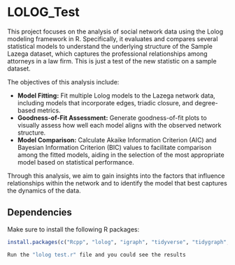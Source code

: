 # LOLOG_Test
This project focuses on the analysis of social network data using the Lolog modeling framework in R. Specifically, it evaluates and compares several statistical models to understand the underlying structure of the Sample Lazega dataset, which captures the professional relationships among attorneys in a law firm. This is just a test of the new statistic on a sample dataset.

The objectives of this analysis include:

- **Model Fitting:** Fit multiple Lolog models to the Lazega network data, including models that incorporate edges, triadic closure, and degree-based metrics.
- **Goodness-of-Fit Assessment:** Generate goodness-of-fit plots to visually assess how well each model aligns with the observed network structure.
- **Model Comparison:** Calculate Akaike Information Criterion (AIC) and Bayesian Information Criterion (BIC) values to facilitate comparison among the fitted models, aiding in the selection of the most appropriate model based on statistical performance.

Through this analysis, we aim to gain insights into the factors that influence relationships within the network and to identify the model that best captures the dynamics of the data.

## Dependencies

Make sure to install the following R packages:

```r
install.packages(c("Rcpp", "lolog", "igraph", "tidyverse", "tidygraph", "ggraph", "statnet", "network", "LologExtension"))

Run the "lolog test.r" file and you could see the results

